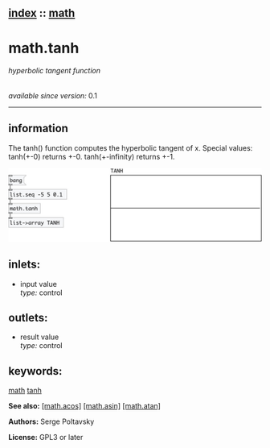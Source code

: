 [index](index.html) :: [math](category_math.html)
---

# math.tanh

###### hyperbolic tangent function

*available since version:* 0.1

---


## information
The tanh() function computes the hyperbolic tangent of x.
Special values:
tanh(+-0) returns +-0.
tanh(+-infinity) returns +-1.



[![example](../examples/img/math.tanh.jpg)](../examples/pd/math.tanh.pd)









## inlets:

* input value<br>
_type:_ control



## outlets:

* result value<br>
_type:_ control



## keywords:

[math](keywords/math.html)
[tanh](keywords/tanh.html)



**See also:**
[\[math.acos\]](math.acos.html)
[\[math.asin\]](math.asin.html)
[\[math.atan\]](math.atan.html)




**Authors:** Serge Poltavsky




**License:** GPL3 or later





